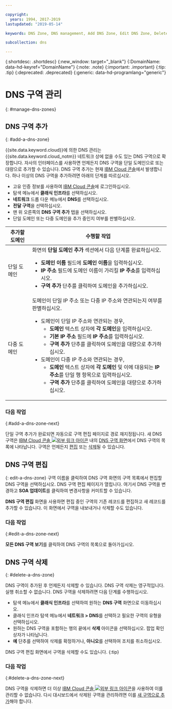 ```yaml
---

copyright:
  years: 1994, 2017-2019
lastupdated: "2019-05-14"

keywords: DNS Zone, DNS management, Add DNS Zone, Edit DNS Zone, Delete DNS Zone

subcollection: dns

---
```



{:shortdesc: .shortdesc}
{:new_window: target="_blank"}
{:DomainName: data-hd-keyref="DomainName"}
{:note: .note}
{:important: .important}
{:tip: .tip}
{:deprecated: .deprecated}
{:generic: data-hd-programlang="generic"}

# DNS 구역 관리
{: #manage-dns-zones}

## DNS 구역 추가
{: #add-a-dns-zone}

{{site.data.keyword.cloud}}에 의한 DNS 관리는 {{site.data.keyword.cloud_notm}} 네트워크 상에 없을 수도 있는 DNS 구역으로 확장합니다. 자사의 인터페이스를 사용하면 언제든지 DNS 구역을 단일 도메인으로 또는 대량으로 추가할 수 있습니다. DNS 구역 추가는 현재 [IBM Cloud 콘솔](https://{DomainName}/)에서 발생합니다. 하나 이상의 DNS 구역을 추가하려면 아래의 단계를 따르십시오.

* 고유 인증 정보를 사용하여 [IBM Cloud 콘솔](https://{DomainName}/)에 로그인하십시오.
* 탐색 메뉴에서 **클래식 인프라**를 선택하십시오.
* **네트워크** 드롭 다운 메뉴에서 **DNS**를 선택하십시오.
* **전달 구역**을 선택하십시오.
* 맨 위 오른쪽의 **DNS 구역 추가** 탭을 선택하십시오.
* 단일 도메인 또는 다중 도메인을 추가 중인지 여부를 판별하십시오.

|추가할 도메인|수행할 작업|
|---|---|
|단일 도메인|화면의 **단일 도메인 추가** 섹션에서 다음 단계를 완료하십시오. <ul><li>**도메인 이름** 필드에 **도메인 이름**을 입력하십시오.</li><li>**IP 주소** 필드에 도메인 이름이 가리킬 **IP 주소**를 입력하십시오.</li><li>**구역 추가** 단추를 클릭하여 도메인을 추가하십시오.</li></ul>|
|다중 도메인|도메인이 단일 IP 주소 또는 다중 IP 주소와 연관되는지 여부를 판별하십시오. <ul><li>도메인이 단일 IP 주소와 연관되는 경우, <ul><li>**도메인** 텍스트 상자에 **각 도메인**을 입력하십시오.</li><li>**기본 IP 주소** 필드에 **IP 주소**를 입력하십시오.</li><li>**구역 추가** 단추를 클릭하여 도메인을 대량으로 추가하십시오.</li></ul></li><li>도메인이 다중 IP 주소와 연관되는 경우, <ul><li>**도메인** 텍스트 상자에 **각 도메인** 및 이에 대응되는 **IP 주소**를 단일 행 항목으로 입력하십시오.</li><li>**구역 추가** 단추를 클릭하여 도메인을 대량으로 추가하십시오.</li></ul></li></ul>


### 다음 작업
{:#add-a-dns-zone-next}

단일 구역 추가가 완료되면 자동으로 구역 편집 페이지로 경로 재지정됩니다.
새 DNS 구역은 [IBM Cloud 콘솔 ![외부 링크 아이콘](../../icons/launch-glyph.svg "외부 링크 아이콘")](https://{DomainName}/) 내의 [DNS 구역 화면](/docs/infrastructure/dns?topic=dns-use-the-dns-zones-screens)에서 DNS 구역의 목록에 나타납니다. 구역은 언제든지 [편집](#edit-a-dns-zone) 또는 [삭제](#delete-a-dns-zone)될 수 있습니다.

## DNS 구역 편집
{: edit-a-dns-zone}
구역 이름을 클릭하여 DNS 구역 화면의 구역 목록에서 편집할 DNS 구역을 선택하십시오. DNS 구역 편집 페이지가 열립니다. 여기서 DNS 구역을 변경하고 **SOA 업데이트**를 클릭하여 변경사항을 커미트할 수 있습니다. 

**DNS 구역 편집** 화면을 사용하면 편집 중인 구역의 기존 레코드를 편집하고 새 레코드를 추가할 수 있습니다. 이 화면에서 구역을 내보내거나 삭제할 수도 있습니다.

### 다음 작업
{:#edit-a-dns-zone-next}

**모든 DNS 구역 보기**를 클릭하여 DNS 구역의 목록으로 돌아가십시오.


## DNS 구역 삭제
{: #delete-a-dns-zone}

DNS 구역이 추가된 후 언제든지 삭제할 수 있습니다. DNS 구역 삭제는 영구적입니다. 실행 취소할 수 없습니다. DNS 구역을 삭제하려면 다음 단계를 수행하십시오.

* 탐색 메뉴에서 **클래식 인프라**를 선택하여 원하는 **DNS 구역** 화면으로 이동하십시오. 
* 클래식 인프라 탐색 메뉴에서 **네트워크 > DNS**를 선택하고 필요한 구역의 유형을 선택하십시오.
* 원하는 DNS 구역을 포함하는 행의 끝에서 **삭제** 아이콘을 선택하십시오. 팝업 확인 상자가 나타납니다.
* **예** 단추를 선택하여 삭제를 확정하거나, **아니오**를 선택하여 조치를 취소하십시오.

DNS 구역 편집 화면에서 구역을 삭제할 수도 있습니다.
{:tip}

### 다음 작업
{:#delete-a-dns-zone-next}

DNS 구역을 삭제하면 더 이상 [IBM Cloud 콘솔 ![외부 링크 아이콘](../../icons/launch-glyph.svg "외부 링크 아이콘")](https://{DomainName}/)을 사용하여 이를 관리할 수 없습니다. 다시 대시보드에서 삭제된 구역을 관리하려면 이를 [새 구역으로 추가](#add-a-dns-zone)해야 합니다.
